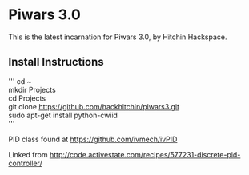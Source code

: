 # Piwars 3.0
This is the latest incarnation for Piwars 3.0, by Hitchin Hackspace.

## Install Instructions
'''
cd ~  
mkdir Projects  
cd Projects  
git clone https://github.com/hackhitchin/piwars3.git  
sudo apt-get install python-cwiid  
'''

PID class found at 
https://github.com/ivmech/ivPID

Linked from 
http://code.activestate.com/recipes/577231-discrete-pid-controller/
